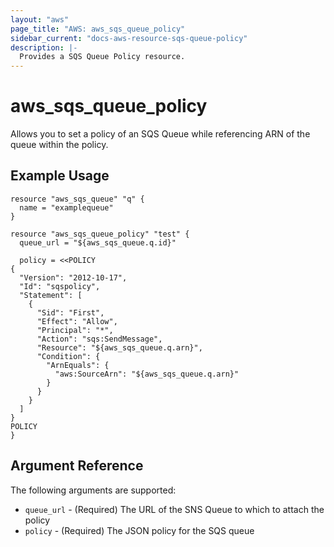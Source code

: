 ```yaml
---
layout: "aws"
page_title: "AWS: aws_sqs_queue_policy"
sidebar_current: "docs-aws-resource-sqs-queue-policy"
description: |-
  Provides a SQS Queue Policy resource.
---
```


# aws\_sqs\_queue\_policy

Allows you to set a policy of an SQS Queue
while referencing ARN of the queue within the policy.

## Example Usage

```
resource "aws_sqs_queue" "q" {
  name = "examplequeue"
}

resource "aws_sqs_queue_policy" "test" {
  queue_url = "${aws_sqs_queue.q.id}"

  policy = <<POLICY
{
  "Version": "2012-10-17",
  "Id": "sqspolicy",
  "Statement": [
    {
      "Sid": "First",
      "Effect": "Allow",
      "Principal": "*",
      "Action": "sqs:SendMessage",
      "Resource": "${aws_sqs_queue.q.arn}",
      "Condition": {
        "ArnEquals": {
          "aws:SourceArn": "${aws_sqs_queue.q.arn}"
        }
      }
    }
  ]
}
POLICY
}
```

## Argument Reference

The following arguments are supported:

* `queue_url` - (Required) The URL of the SNS Queue to which to attach the policy
* `policy` - (Required) The JSON policy for the SQS queue
